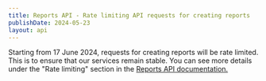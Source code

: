 ```yaml
---
title: Reports API - Rate limiting API requests for creating reports
publishDate: 2024-05-23
layout: api
---
```


Starting from 17 June 2024, requests for creating reports will be rate limited. This is to ensure that our services remain stable. You can see more details under the "Rate limiting" section in the [Reports API documentation.](https://developer.bring.com/api/reports/)
